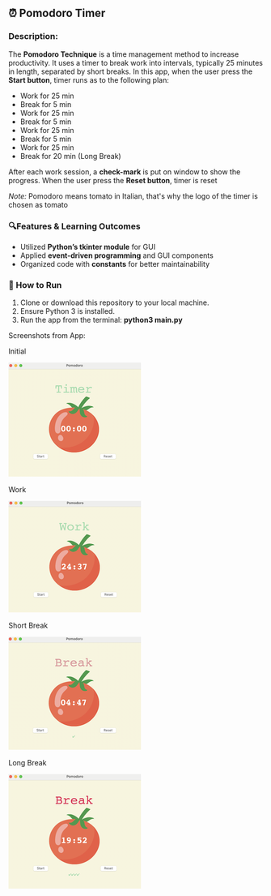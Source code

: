 ## ⏰ Pomodoro Timer

### Description:
The **Pomodoro Technique** is a time management method to increase productivity. It uses a timer to break work into intervals, typically 25 minutes in length, separated by short breaks.
In this app, when the user press the **Start button**, timer runs as to the following plan:
- Work for 25 min
- Break for 5 min 
- Work for 25 min
- Break for 5 min 
- Work for 25 min
- Break for 5 min 
- Work for 25 min
- Break for 20 min (Long Break)

After each work session, a **check-mark** is put on window to show the progress. When the user press the **Reset button**, timer is reset

*Note:* Pomodoro means tomato in Italian, that's why the logo of the timer is chosen as tomato

### 🔍Features & Learning Outcomes
- Utilized **Python’s tkinter module** for GUI
- Applied **event-driven programming** and GUI components
- Organized code with **constants** for better maintainability

### 🚀 How to Run

1. Clone or download this repository to your local machine.
2. Ensure Python 3 is installed.
3. Run the app from the terminal: **python3 main.py**

Screenshots from App:

Initial

![Initial](https://github.com/furkanturunc/Python-Learning-Projects/blob/main/pomodoro-timer/images/reset.png)

Work

![Work](https://github.com/furkanturunc/Python-Learning-Projects/blob/main/pomodoro-timer/images/work.png)

Short Break

![Short Break](https://github.com/furkanturunc/Python-Learning-Projects/blob/main/pomodoro-timer/images/short_break.png)

Long Break

![Long Break](https://github.com/furkanturunc/Python-Learning-Projects/blob/main/pomodoro-timer/images/long_break.png)

